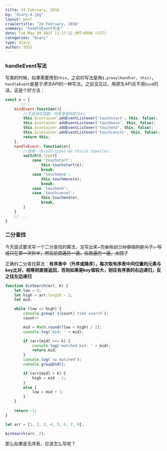 ```yaml
---
title: 24 February, 2016
bg: "diary-4.jpg"
layout: post
crawlertitle: "24 February, 2016"
summary: "handleEvent写法"
date: Tue May 30 2017 11:27:22 GMT+0800 (CST)
categories: "diary"
type: diary
author: YDSS
---
```


### handleEvent写法

写类的时候，如果需要用到`this`，之前的写法是用`$.proxy(handler, this)`，`handleEvent`是基于*原生API*的一种写法，之前没见过，用原生API且不用`bind`的话，这是个好方法：

```js
const o = {
       // ...
	bindEvent:function(){
	    //不是绑定函数，而是直接绑定this
	    this.$container.addEventListener('touchstart', this, false);
	    this.$container.addEventListener('touchmove', this, false);
	    this.$container.addEventListener('touchend', this, false);
	    this.$container.addEventListener('touchcancel', this, false);
	    return this;
	},
	handleEvent: function(e){
	    //或者：this[e.type] && this[e.type](e);
	    switch(e.type){
	        case 'touchstart':
	            this.touchstart(e);
	            break;
	        case 'touchmove':
	            this.touchmove(e);
	            break;
	        case 'touchend':
	        case 'touchcancel':
	            this.touchend(e);
	            break;
	    }
	}
	// ...
}
```

### 二分查找

今天面试要求写一个二分查找的算法，没写出来~~~完全忘记二分查找的定义了，写成只在第一次折半，然后前面遍历一遍，后面遍历一遍，太囧了~~

正确的二分查找算法：**有序表中（升序或降序），每次取有序表中间位置的元素与key比对，相等则直接返回，否则如果是key值较大，则往有序表的右边递归，反之往左边递归**

```js
function binSearch(arr, k) {
    let low = 0;
    let high = arr.length - 1;
    let mid;

    while (low <= high) {
        console.group(`${count} time search`);
        count++

        mid = Math.round((low + high) / 2);
        console.log('mid: ' + mid);

        if (arr[mid] === k) {
            console.log('matched mid: ' + mid);
            return mid;
        }
        console.log('no matched');
        console.groupEnd();

        if (arr[mid] > k) {
            high = mid - 1;
        }
        else {
            low = mid + 1;
        }
    }
    
    return -1;
}

let arr = [1, 2, 3, 4, 5, 6, 7, 8];

binSearch(arr, 2);
```

那么如果是无序表，应该怎么写呢？
